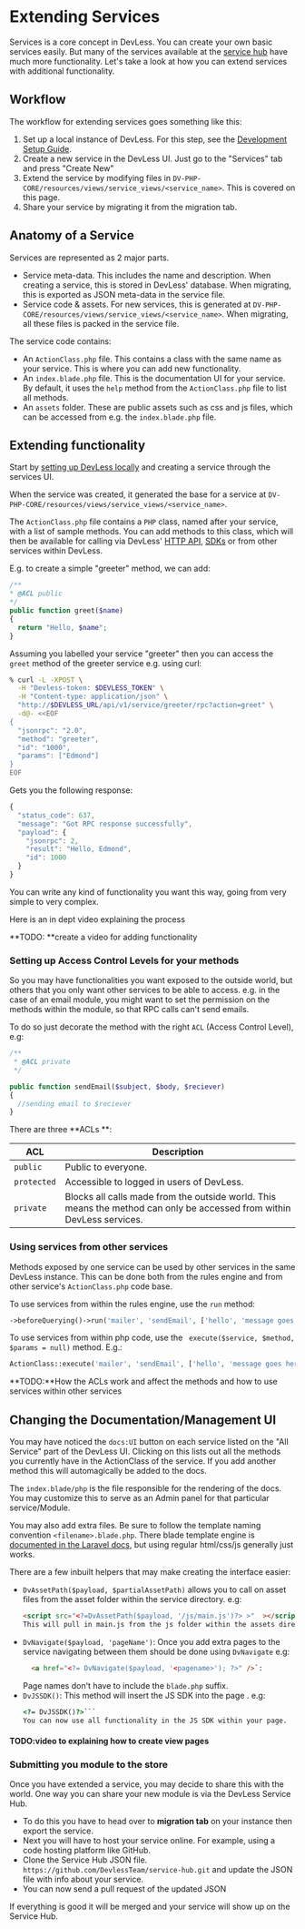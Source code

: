 # Extending Services

Services is a core concept in DevLess. You can create your own basic services easily. But many of the services available at the [service hub](/using_services.md) have much more functionality. Let's take a look at how you can extend services with additional functionality.

## Workflow

The workflow for extending services goes something like this:

1. Set up a local instance of DevLess. For this step, see the [Development Setup Guide](/dev-setup.md).
1. Create a new service in the DevLess UI. Just go to the "Services" tab and press "Create New"
1. Extend the service by modifying files in `DV-PHP-CORE/resources/views/service_views/<service_name>`. This is covered on this page.
1. Share your service by migrating it from the migration tab.

## Anatomy of a Service

Services are represented as 2 major parts.

- Service meta-data. This includes the name and description. When creating a service, this is stored in DevLess' database. When migrating, this is exported as JSON meta-data in the service file.
- Service code & assets. For new services, this is generated at `DV-PHP-CORE/resources/views/service_views/<service_name>`. When migrating, all these files is packed in the service file.

The service code contains:

- An `ActionClass.php` file. This contains a class with the same name as your service. This is where you can add new functionality.
- An `index.blade.php` file. This is the documentation UI for your service. By default, it uses the `help` method from the `ActionClass.php` file to list all methods.
- An `assets` folder. These are public assets such as css and js files, which can be accessed from e.g. the `index.blade.php` file.

## Extending functionality

Start by [setting up DevLess locally](/dev-setup.md) and creating a service through the services UI. 

When the service was created, it generated the base for a service at `DV-PHP-CORE/resources/views/service_views/<service_name>`.

The `ActionClass.php` file contains a `PHP` class, named after your service, with a list of sample methods. You can add methods to this class, which will then be available for calling via DevLess' [HTTP API](/http_api.md), [SDKs](/sdks.md) or from other services within DevLess.

E.g. to create a simple "greeter" method, we can add: 

```php
/**
* @ACL public
*/
public function greet($name)
{
  return "Hello, $name";
}
```

Assuming you labelled your service "greeter" then you can access the `greet` method of the greeter service e.g. using curl:

```bash
% curl -L -XPOST \
  -H "Devless-token: $DEVLESS_TOKEN" \
  -H "Content-type: application/json" \
  "http://$DEVLESS_URL/api/v1/service/greeter/rpc?action=greet" \
  -d@- <<EOF
{
  "jsonrpc": "2.0",
  "method": "greeter",
  "id": "1000",
  "params": ["Edmond"]
}
EOF
```

Gets you the following response:

```js
{
  "status_code": 637,
  "message": "Got RPC response successfully",
  "payload": {
    "jsonrpc": 2,
    "result": "Hello, Edmond",
    "id": 1000
  }
}
```
You can write any kind of functionality you want this way, going from very simple to very complex.

Here is an in dept video explaining the  process

**TODO: **create a video for adding functionality

### Setting up Access Control Levels for your methods

So you may have functionalities you want exposed to the outside world, but others that you only want other services to be able to access. e.g. in the case of an email module, you might want to set the permission on the methods within the module, so that RPC calls can't send emails.

To do so just decorate the method with the right `ACL` (Access Control Level), e.g:

```php
/**
 * @ACL private
 */

public function sendEmail($subject, $body, $reciever)
{
  //sending email to $reciever
}
```

There are three **ACLs **:

| ACL | Description | 
| --- | --- |
| `public` | Public to everyone. |
| `protected` | Accessible to logged in users of DevLess.  |
| `private` |  Blocks all calls made from the outside world. This means the method can only be accessed from within DevLess services. | 


### Using services from other services

Methods exposed by one service can be used by other services in the same DevLess instance. This can be done both from the rules engine and from other service's `ActionClass.php` code base. 

To use services from within the rules engine, use the `run` method:
```php
->beforeQuerying()->run('mailer', 'sendEmail', ['hello', 'message goes here', 'joe@email.com'])->getResult($state)->succeedWith($state)
```

To use services from within php code, use the ``` execute($service, $method, $params = null)``` method. E.g.:

```php
ActionClass::execute('mailer', 'sendEmail', ['hello', 'message goes here', 'joe@email.com'])
```

**TODO:**How the ACLs work and affect the methods and how to use services within other services

## Changing the Documentation/Management UI

You may have noticed the `docs:UI` button on each service listed on the "All Service" part of the DevLess UI. Clicking on this lists out all the methods you currently have in the ActionClass of the service. If you add another method this will automagically be added to the docs.

The `index.blade/php` is the file responsible for the rendering of the docs. You may customize this to serve as an Admin panel for that particular service/Module.

You may also add extra files. Be sure to follow the template naming convention `<filename>.blade.php`. There blade template engine is [documented in the Laravel docs](https://laravel.com/docs/5.1/blade), but using regular html/css/js generally just works.

There are a few inbuilt helpers that may make creating the interface easier:

* `DvAssetPath($payload, $partialAssetPath)` allows you to call on asset files from the asset folder within the service directory. e.g: 
  ```html
  <script src="<?=DvAssetPath($payload, '/js/main.js')?> >"  ></script>``` 
  This will pull in main.js from the js folder within the assets directory within that service. `$payload` is a global variable and preset so you don't have to worry about it. 
* `DvNavigate($payload, 'pageName')`: Once you add extra pages to the service navigating between them should be done using `DvNavigate` e.g: 
  ```html
    <a href="<?= DvNavigate($payload, '<pagename>'); ?>" />`:  
    ```
    Page names don't have to include the `blade.php` suffix.
* `DvJSSDK()`: This method will insert the JS SDK into the page . e.g: 
  ```html
  <?= DvJSSDK()?>```
  You can now use all functionality in the JS SDK within your page.

#### TODO:video to explaining how to create view pages

### Submitting you module to the store

Once you have extended a service, you may decide to share this with the world. One way you can share your new module is via the DevLess Service Hub.

* To do this you have to head over to **migration tab** on your instance then export the service.
* Next you will have to host your service online. For example, using a code hosting platform like GitHub.
* Clone the Service Hub JSON file. `https://github.com/DevlessTeam/service-hub.git` and update the JSON file with info about your service. 
* You can now send a pull request  of the updated JSON 

If everything is good it will be merged and your service will show up on the Service Hub. 



